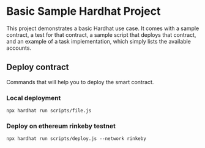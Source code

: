 # Basic Sample Hardhat Project

This project demonstrates a basic Hardhat use case. It comes with a sample contract, a test for that contract, a sample script that deploys that contract, and an example of a task implementation, which simply lists the available accounts.

## Deploy contract

Commands that will help you to deploy the smart contract.

### Local deployment
```shell
npx hardhat run scripts/file.js
```

### Deploy on ethereum **rinkeby** testnet
```shell
npx hardhat run scripts/deploy.js --network rinkeby
```
